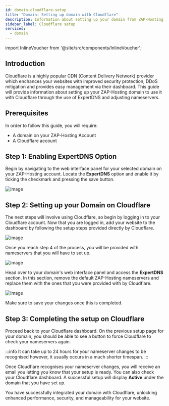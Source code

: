 ```yaml
---
id: domain-cloudflare-setup
title: "Domain: Setting up domain with Cloudflare"
description: Information about setting up your domain from ZAP-Hosting to use it with Cloudflare - ZAP-Hosting.com documentation
sidebar_label: Cloudflare setup
services:
  - domain
---
```


import InlineVoucher from '@site/src/components/InlineVoucher';

## Introduction

Cloudflare is a highly popular CDN (Content Delivery Network) provider which enchances your websites with improved security protection, DDoS mitigation and provides easy management via their dashboard. This guide will provide information about setting up your ZAP-Hosting domain to use it with Cloudflare through the use of ExpertDNS and adjusting nameservers.


## Prerequisites
In order to follow this guide, you will require:
- A domain on your ZAP-Hosting Account
- A Cloudflare account
  
## Step 1: Enabling ExpertDNS Option

Begin by navigating to the web interface panel for your selected domain on your ZAP-Hosting account. Locate the **ExpertDNS** option and enable it by ticking the checkmark and pressing the save button.

![image](https://screensaver01.zap-hosting.com/index.php/s/ZdJDTfAtjQe5Xgt/preview)

## Step 2: Setting up your Domain on Cloudflare

The next steps will involve using Cloudflare, so begin by logging in to your Cloudflare account. Now that you are logged in, add your website to the dashboard by following the setup steps provided directly by Cloudflare.

![image](https://screensaver01.zap-hosting.com/index.php/s/aSFWP63XsHZsKk9/preview)

Once you reach step 4 of the process, you will be provided with nameservers that you will have to set up.

![image](https://screensaver01.zap-hosting.com/index.php/s/mN7gHoEZWjz7FJG/preview)

Head over to your domain's web interface panel and access the **ExpertDNS** section. In this section, remove the default ZAP-Hosting nameservers and replace them with the ones that you were provided with by Cloudflare.

![image](https://screensaver01.zap-hosting.com/index.php/s/cqboxyTns4o8B5j/preview)

Make sure to save your changes once this is completed.

## Step 3: Completing the setup on Cloudflare

Proceed back to your Cloudflare dashboard. On the previous setup page for your domain, you should be able to see a button to force Cloudflare to check your nameservers again.

:::info
It can take up to 24 hours for your nameserver changes to be recognised however, it usually occurs in a much shorter timespan.
:::

Once Cloudflare recognises your nameserver changes, you will receive an email you letting you know that your setup is ready. You can also check your Cloudflare dashboard. A successful setup will display **Active** under the domain that you have set up.

You have successfully integrated your domain with Cloudflare, unlocking enhanced performance, security, and manageability for your website.